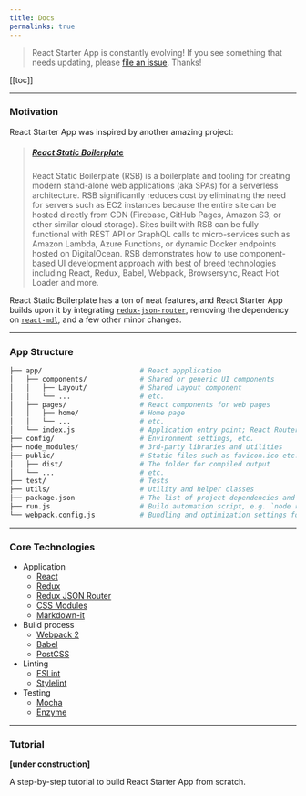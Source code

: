 ```yaml
---
title: Docs
permalinks: true
---
```


> React Starter App is constantly evolving! If you see something that needs updating, please
[file an issue][issues]. Thanks!

[[toc]]

<hr>

### Motivation

React Starter App was inspired by another amazing project:

> ##### [React Static Boilerplate][rsb]
>
> React Static Boilerplate (RSB) is a boilerplate and tooling for creating modern stand-alone
web applications (aka SPAs) for a serverless architecture. RSB significantly reduces cost by
eliminating the need for servers such as EC2 instances because the entire site can be hosted
directly from CDN (Firebase, GitHub Pages, Amazon S3, or other similar cloud storage). Sites
built with RSB can be fully functional with REST API or GraphQL calls to micro-services such
as Amazon Lambda, Azure Functions, or dynamic Docker endpoints hosted on DigitalOcean. RSB
demonstrates how to use component-based UI development approach with best of breed technologies
including React, Redux, Babel, Webpack, Browsersync, React Hot Loader and more.

React Static Boilerplate has a ton of neat features, and React Starter App builds upon it by integrating [`redux-json-router`][redux-json-router], removing the dependency on [`react-mdl`][react-mdl], and a few other minor changes.

<hr>

### App Structure

```sh
├── app/                        # React appplication
│   ├── components/             # Shared or generic UI components
│   │   ├── Layout/             # Shared Layout component
│   │   └── ...                 # etc.
│   ├── pages/                  # React components for web pages
│   │   ├── home/               # Home page
│   │   └── ...                 # etc.
│   └── index.js                # Application entry point; React Router config
├── config/                     # Environment settings, etc.
├── node_modules/               # 3rd-party libraries and utilities
├── public/                     # Static files such as favicon.ico etc.
│   ├── dist/                   # The folder for compiled output
│   └── ...                     # etc.
├── test/                       # Tests
├── utils/                      # Utility and helper classes
├── package.json                # The list of project dependencies and NPM scripts
├── run.js                      # Build automation script, e.g. `node run build`
└── webpack.config.js           # Bundling and optimization settings for Webpack
```

<hr>

### Core Technologies

- Application
  - [React][react]
  - [Redux][redux]
  - [Redux JSON Router][redux-json-router]
  - [CSS Modules][css-modules]
  - [Markdown-it][md-it]
- Build process
  - [Webpack 2][webpack]
  - [Babel][babel]
  - [PostCSS][postcss]
- Linting
  - [ESLint][eslint]
  - [Stylelint][stylelint]
- Testing
  - [Mocha][mocha]
  - [Enzyme][enzyme]

<hr>

### Tutorial

**[under construction]**

A step-by-step tutorial to build React Starter App from scratch.

[issues]: <https://github.com/mksarge/react-starter-app/issues>
[swa]: <https://staticapps.org/>
[rsb]: <https://github.com/kriasoft/react-static-boilerplate>
[react]: <https://facebook.github.io/react/>
[redux]: <http://redux.js.org/>
[react-router]: <https://github.com/ReactTraining/react-router>
[css-modules]: <https://github.com/css-modules/css-modules>
[md-it]: <https://github.com/markdown-it/markdown-it>
[eslint]: <http://eslint.org/>
[stylelint]: <http://stylelint.io/>
[mocha]: <https://mochajs.org/>
[enzyme]: <http://airbnb.io/enzyme/>
[webpack]: <https://webpack.js.org/>
[hmr]: <https://webpack.js.org/guides/hmr-react/>
[babel]: <https://babeljs.io/>
[postcss]: <https://github.com/postcss/postcss>
[routing-article]: <https://medium.freecodecamp.com/you-might-not-need-react-router-38673620f3d>
[react-mdl]: <https://github.com/react-mdl/react-mdl>
[react-libraries]: <https://github.com/enaqx/awesome-react#libraries>
[redux-json-router]: <https://github.com/mksarge/redux-json-router>
